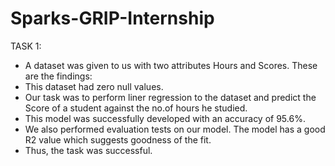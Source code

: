 # Sparks-GRIP-Internship
TASK 1:
   - A dataset was given to us with two attributes Hours and Scores. These are the findings:
   -  This dataset had zero null values. 
   -  Our task was to perform liner regression to the dataset and predict the Score of a student against the no.of hours he studied.
   -   This model was successfully developed with an accuracy of 95.6%. 
   -   We also performed evaluation tests on our model. The model has a good R2 value which suggests goodness of the fit.
   -    Thus, the task was successful.
